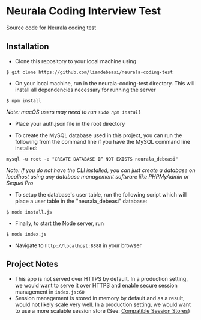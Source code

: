 # Neurala Coding Interview Test
Source code for Neurala coding test


## Installation
* Clone this repository to your local machine using
``` 
$ git clone https://github.com/liamdebeasi/neurala-coding-test
```
* On your local machine, run in the neurala-coding-test directory. This will install all dependencies necessary for running the server
```
$ npm install
```
_Note: macOS users may need to run `sudo npm install`_

* Place your auth.json file in the root directory

* To create the MySQL database used in this project, you can run the following from the command line if you have the MySQL command line installed:
```
mysql -u root -e "CREATE DATABASE IF NOT EXISTS neurala_debeasi"
```
_Note: If you do not have the CLI installed, you can just create a database on localhost using any database management software like PHPMyAdmin or Sequel Pro_

* To setup the database's user table, run the following script which will place a user table in the "neurala_debeasi" database:
```
$ node install.js
```

* Finally, to start the Node server, run
```
$ node index.js
```

* Navigate to `http://localhost:8888` in your browser


## Project Notes
* This app is not served over HTTPS by default. In a production setting, we would want to serve it over HTTPS and enable secure session management in `index.js:60`
* Session management is stored in memory by default and as a result, would not likely scale very well. In a production setting, we would want to use a more scalable session store (See: [Compatible Session Stores](https://www.npmjs.com/package/express-session#compatible-session-stores))
